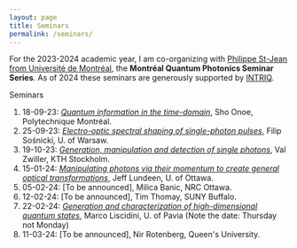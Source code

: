 ```yaml
---
layout: page
title: Seminars 
permalink: /seminars/
---
```



For the 2023-2024 academic year, I am co-organizing with [Philippe St-Jean from Université de Montréal](https://psjlab.ca/), the **Montréal Quantum Photonics Seminar Series**. As of 2024 these seminars are generously supported by [INTRIQ](https://www.intriq.org/).

Seminars

1. 18-09-23: [*Quantum information in the time-domain*](seminars/00.md),  Sho Onoe, Polytechnique Montréal.
2. 25-09-23: [*Electro-optic spectral shaping of single-photon pulses*](seminars/01.md), Filip Sośnicki, U. of Warsaw.
3. 19-10-23: [*Generation, manipulation and detection of single photons*](seminars/02.md), Val Zwiller, KTH Stockholm.
4. 15-01-24: [*Manipulating photons via their momentum to create general optical transformations*](seminars/03.md), Jeff Lundeen, U. of Ottawa.
5. 05-02-24: [To be announced], Milica Banic, NRC Ottawa.
6. 12-02-24: [To be announced], Tim Thomay, SUNY Buffalo.
7. 22-02-24: [*Generation and characterization of high-dimensional quantum states*](seminars/06.md), Marco Liscidini, U. of Pavia (Note the date: Thursday not Monday)
8. 11-03-24: [To be announced], Nir Rotenberg, Queen's University.




